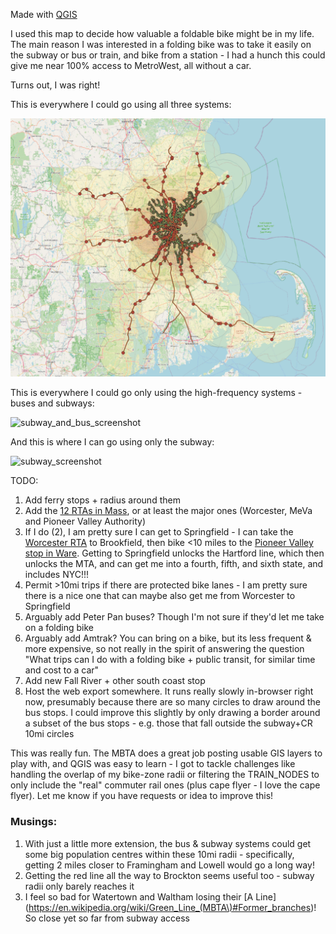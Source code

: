 Made with [QGIS](https://qgis.org/)

I used this map to decide how valuable a foldable bike might be in my life. The main reason I was interested in a folding bike was to take it easily on the subway or bus or train, and bike from a station - I had a hunch this could give me near 100% access to MetroWest, all without a car.

Turns out, I was right!

This is everywhere I could go using all three systems:

![bikemap_screenshot](./screenshots/bikemap_screenshot.png)

This is everywhere I could go only using the high-frequency systems - buses and subways:

![subway_and_bus_screenshot](./screenshots/subway_and_bus_screenshot.png)

And this is where I can go using only the subway:

![subway_screenshot](./screenshots/subway_screenshot.png)

TODO:

1. Add ferry stops + radius around them
2. Add the [12 RTAs in Mass](https://www.mass.gov/info-details/public-transportation-in-massachusetts#regional-transit-authorities-), or at least the major ones (Worcester, MeVa and Pioneer Valley Authority)
3. If I do (2), I am pretty sure I can get to Springfield - I can take the [Worcester RTA](https://wrtamain.wpengine.com/routes-schedules/) to Brookfield, then bike <10 miles to the [Pioneer Valley stop in Ware](https://www.arcgis.com/apps/mapviewer/index.html?webmap=02d27b4a3f4b4dfcb5c4a36087eac30a). Getting to Springfield unlocks the Hartford line, which then unlocks the MTA, and can get me into a fourth, fifth, and sixth state, and includes NYC!!!
4. Permit >10mi trips if there are protected bike lanes - I am pretty sure there is a nice one that can maybe also get me from Worcester to Springfield
5. Arguably add Peter Pan buses? Though I'm not sure if they'd let me take on a folding bike
6. Arguably add Amtrak? You can bring on a bike, but its less frequent & more expensive, so not really in the spirit of answering the question "What trips can I do with a folding bike + public transit, for similar time and cost to a car"
7. Add new Fall River + other south coast stop
8. Host the web export somewhere. It runs really slowly in-browser right now, presumably  because there are so many circles to draw around the bus stops. I could improve this slightly by only drawing a border around a subset of the bus stops - e.g. those that fall outside the subway+CR 10mi circles

This was really fun. The MBTA does a great job posting usable GIS layers to play with, and QGIS was easy to learn - I got to tackle challenges like handling the overlap of my bike-zone radii or filtering the TRAIN_NODES to only include the "real" commuter rail ones (plus cape flyer - I love the cape flyer). Let me know if you have requests or idea to improve this!

### Musings:

1. With just a little more extension, the bus & subway systems could get some big population centres within these 10mi radii - specifically, getting 2 miles closer to Framingham and Lowell would go a long way!
2. Getting the red line all the way to Brockton seems useful too - subway radii only barely reaches it
3. I feel so bad for Watertown and Waltham losing their [A Line](https://en.wikipedia.org/wiki/Green_Line_(MBTA\)#Former_branches)! So close yet so far from subway access
